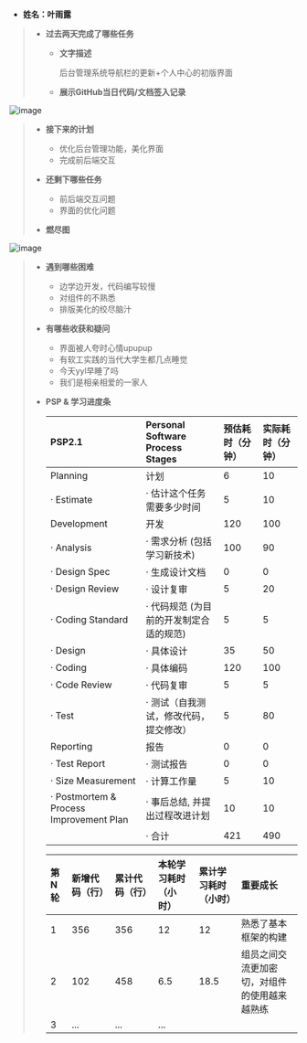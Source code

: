 - **姓名：叶雨露**

> - **过去两天完成了哪些任务**
>
>   - **文字描述**
>
>     后台管理系统导航栏的更新+个人中心的初版界面
>
>   - **展示GitHub当日代码/文档签入记录**
>   
![image](https://user-images.githubusercontent.com/97657605/203798675-0035aa21-b760-4153-a9d4-2321d55082ab.png)
>
> - **接下来的计划**
>
>   - 优化后台管理功能，美化界面
>   - 完成前后端交互
>
> - **还剩下哪些任务**
>
>   - 前后端交互问题
>   - 界面的优化问题
>
> - **燃尽图**
>
![image](https://user-images.githubusercontent.com/97657605/203798954-e6bbf03f-d26a-4490-9f75-6a53043d7aa2.png)

>
> - **遇到哪些困难**
>
>   - 边学边开发，代码编写较慢
>   - 对组件的不熟悉
>   - 排版美化的绞尽脑汁
>
> - **有哪些收获和疑问**
>
>   - 界面被人夸时心情upupup
>   - 有软工实践的当代大学生都几点睡觉
>   - 今天yyl早睡了吗
>   - 我们是相亲相爱的一家人
>
> - **PSP & 学习进度条**
>
>   | PSP2.1                                  | Personal Software Process Stages        | 预估耗时（分钟） | 实际耗时（分钟） |
>   | :-------------------------------------- | :-------------------------------------- | :--------------- | :--------------- |
>   | Planning                                | 计划                                    | 6                | 10               |
>   | · Estimate                              | · 估计这个任务需要多少时间              | 5                | 10               |
>   | Development                             | 开发                                    | 120             | 100              |
>   | · Analysis                              | · 需求分析 (包括学习新技术)             | 100               | 90               |
>   | · Design Spec                           | · 生成设计文档                          | 0                | 0                |
>   | · Design Review                         | · 设计复审                              | 5                | 20               |
>   | · Coding Standard                       | · 代码规范 (为目前的开发制定合适的规范) | 5                | 5                |
>   | · Design                                | · 具体设计                              | 35               | 50               |
>   | · Coding                                | · 具体编码                              | 120              | 100              |
>   | · Code Review                           | · 代码复审                              | 5                | 5                |
>   | · Test                                  | · 测试（自我测试，修改代码，提交修改）  | 5                | 80               |
>   | Reporting                               | 报告                                    | 0                | 0                |
>   | · Test Report                           | · 测试报告                              | 0                | 0                |
>   | · Size Measurement                      | · 计算工作量                            | 5                | 10               |
>   | · Postmortem & Process Improvement Plan | · 事后总结, 并提出过程改进计划          | 10               | 10               |
>   |                                         | · 合计                                  | 421              |490             |
>
>   | 第N轮 | 新增代码（行） | 累计代码（行） | 本轮学习耗时（小时） | 累计学习耗时（小时） | 重要成长         |
>   | :---- | :------------- | :------------- | :------------------- | :------------------- | :--------------- |
>   | 1     | 356           | 356           | 12                   | 12                   | 熟悉了基本框架的构建 |
>   | 2     | 102           | 458            | 6.5                  | 18.5                     |  组员之间交流更加密切，对组件的使用越来越熟练                |
>   | 3     | ...            | ...            | ...                  |                      |                  |

